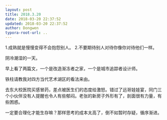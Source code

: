 ```yaml
---
layout: post
title: 2018.3.20
date: 2018-03-20 22:37:52
updated: 2018-03-20 22:37:52
author: Dongwen
typora-root-url: ..
---
```




1.成熟就是慢慢变得不会抱怨别人。
2.不要期待别人对待你像你对待他们一样。

阴冷潮湿的一天。

早上看了两篇文，一个是改造渐冻者之家，一个是城市追踪者设计师。

铁柱请教我对四方当代艺术湖区的看法来由。

去东大校医院买感冒药，差点被医生们的态度给激怒。错过了远哥娃娃宴，同门三个小伙伴没有人提醒也令人有些郁闷。老张的新房子外形有了，剖面很有力量，有些困惑。

一定要合理化才能生存嘛？那样思考的成本太高了，倒不如暂时存疑，循序渐进。 